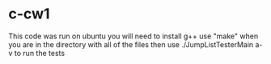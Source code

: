 # c-cw1
This code was run on ubuntu
you will need to install g++
use "make" when you are in the directory with all of the files
then use ./JumpListTesterMain a-v to run the tests
